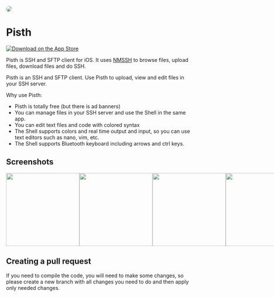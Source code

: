 <img style="border-radius: 25px;" src="https://raw.githubusercontent.com/ColdGrub1384/Pisth/master/Pisth/Assets.xcassets/AppIcon.appiconset/Icon-App-60x60%402x.png">

# Pisth

<a href="https://itunes.apple.com/us/app/pisth/id1331070425?ls=1&mt=8"><img alt="Download on the App Store" src="https://pisth.github.io/appstorebadge.svg"/></a>

Pisth is SSH and SFTP client for iOS. It uses [NMSSH](https://github.com/NMSSH/NMSSH) to browse files, upload files, download files and do SSH.

Pisth is an SSH and SFTP client.
Use Pisth to upload, view and edit files in your SSH server.

Why use Pisth:

  - Pisth is totally free (but there is ad banners)
  - You can manage files in your SSH server and use the Shell in the same app.
  - You can edit text files and code with colored syntax
  - The Shell supports colors and real time output and input, so you can use text editors such as nano, vim, etc.
  - The Shell supports Bluetooth keyboard including arrows and ctrl keys.

## Screenshots
<div style="display: flex;">
<img style="float:left; display:inline-block;" src="https://is1-ssl.mzstatic.com/image/thumb/Purple118/v4/49/fa/b7/49fab725-de45-97cc-c1f0-baa4986fd73c/pr_source.png/0x0ss.jpg" width=200px>
<img style="float:left; display:inline-block;" src="https://is1-ssl.mzstatic.com/image/thumb/Purple128/v4/76/78/d4/7678d4d0-ba8a-a903-66ac-32be4d3a3470/pr_source.jpg/0x0ss.jpg" width=200px>
<img style="float:left; display:inline-block;" src="https://is1-ssl.mzstatic.com/image/thumb/Purple118/v4/ff/36/13/ff3613cf-4669-5ccc-a712-eaf90757fe8b/pr_source.png/0x0ss.jpg" width=200px>
<img style="float:left; display:inline-block;" src="https://is1-ssl.mzstatic.com/image/thumb/Purple128/v4/7e/e6/e2/7ee6e2a2-3433-c2aa-ab6f-56d6cbb565ce/pr_source.png/0x0ss.jpg" width=200px>
<img style="float:left; display:inline-block;" src="https://is1-ssl.mzstatic.com/image/thumb/Purple118/v4/83/b7/91/83b7910c-1df1-5d3d-17a2-b8eb4089042e/pr_source.png/0x0ss.jpg" width=200px>
</div>

## Creating a pull request
If you need to compile the code, you will need to make some changes, so please create a new branch with all changes you need to do and then apply only needed changes.
